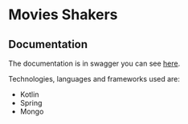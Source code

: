 # Movies Shakers


## Documentation

The documentation is in swagger you can see [here](https://movie-sharkers.herokuapp.com/swagger-ui.html#/).

Technologies, languages and frameworks used are:

* Kotlin
* Spring
* Mongo
